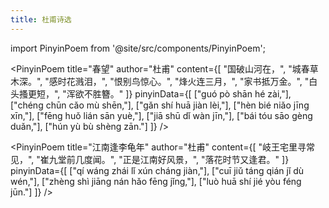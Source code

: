 ```yaml
---
title: 杜甫诗选
---
```


import PinyinPoem from '@site/src/components/PinyinPoem';

<PinyinPoem 
  title="春望" 
  author="杜甫"
  content={[
    "国破山河在，",
    "城春草木深。",
    "感时花溅泪，",
    "恨别鸟惊心。",
    "烽火连三月，",
    "家书抵万金。",
    "白头搔更短，",
    "浑欲不胜簪。"
  ]}
  pinyinData={[
    ["guó pò shān hé zài,"],
    ["chéng chūn cǎo mù shēn,"],
    ["gǎn shí huā jiàn lèi,"],
    ["hèn bié niǎo jīng xīn,"],
    ["fēng huǒ lián sān yuè,"],
    ["jiā shū dǐ wàn jīn,"],
    ["bái tóu sāo gèng duǎn,"],
    ["hún yù bù shèng zān."]
  ]}
/>

<PinyinPoem 
  title="江南逢李龟年" 
  author="杜甫"
  content={[
    "岐王宅里寻常见，",
    "崔九堂前几度闻。",
    "正是江南好风景，",
    "落花时节又逢君。"
  ]}
  pinyinData={[
    ["qí wáng zhái lǐ xún cháng jiàn,"],
    ["cuī jiǔ táng qián jǐ dù wén,"],
    ["zhèng shì jiāng nán hǎo fēng jǐng,"],
    ["luò huā shí jié yòu féng jūn."]
  ]}
/> 